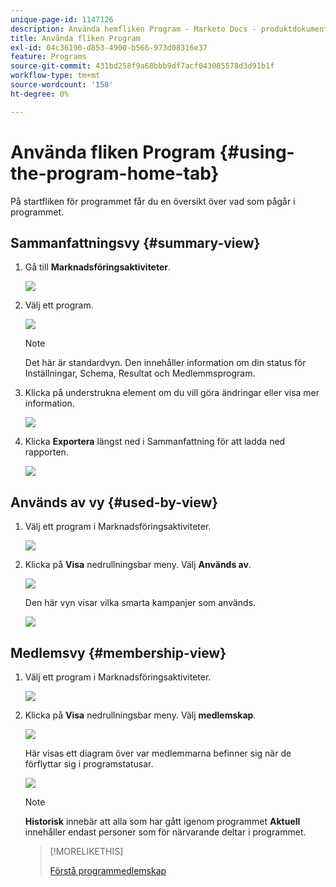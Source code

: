 ```yaml
---
unique-page-id: 1147126
description: Använda hemfliken Program - Marketo Docs - produktdokumentation
title: Använda fliken Program
exl-id: 04c36190-d853-4900-b566-973d08316e37
feature: Programs
source-git-commit: 431bd258f9a68bbb9df7acf043085578d3d91b1f
workflow-type: tm+mt
source-wordcount: '158'
ht-degree: 0%

---
```


# Använda fliken Program {#using-the-program-home-tab}

På startfliken för programmet får du en översikt över vad som pågår i programmet.

## Sammanfattningsvy {#summary-view}

1. Gå till **Marknadsföringsaktiviteter**.

   ![](assets/login-marketing-activities-1.png)

1. Välj ett program.

   ![](assets/image2014-9-18-17-3a1-3a55.png)

   >[!NOTE]
   >
   >Det här är standardvyn. Den innehåller information om din status för Inställningar, Schema, Resultat och Medlemmsprogram.

1. Klicka på understrukna element om du vill göra ändringar eller visa mer information.

   ![](assets/image2014-9-18-17-3a2-3a53.png)

1. Klicka **Exportera** längst ned i Sammanfattning för att ladda ned rapporten.

   ![](assets/image2014-9-18-17-3a3-3a47.png)

## Används av vy {#used-by-view}

1. Välj ett program i Marknadsföringsaktiviteter.

   ![](assets/image2014-9-18-17-3a4-3a24.png)

1. Klicka på **Visa** nedrullningsbar meny. Välj **Används av**.

   ![](assets/image2014-9-18-17-3a5-3a2.png)

   Den här vyn visar vilka smarta kampanjer som används.

   ![](assets/image2014-9-18-17-3a6-3a4.png)

## Medlemsvy {#membership-view}

1. Välj ett program i Marknadsföringsaktiviteter.

   ![](assets/image2014-9-18-17-3a7-3a25.png)

1. Klicka på **Visa** nedrullningsbar meny. Välj **medlemskap**.

   ![](assets/image2014-9-18-17-3a7-3a49.png)

   Här visas ett diagram över var medlemmarna befinner sig när de förflyttar sig i programstatusar.

   ![](assets/image2014-9-18-17-3a8-3a1.png)

   >[!NOTE]
   >
   >**Historisk** innebär att alla som har gått igenom programmet **Aktuell** innehåller endast personer som för närvarande deltar i programmet.

   >[!MORELIKETHIS]
   >
   >[Förstå programmedlemskap](/help/marketo/product-docs/core-marketo-concepts/programs/creating-programs/understanding-program-membership.md)
